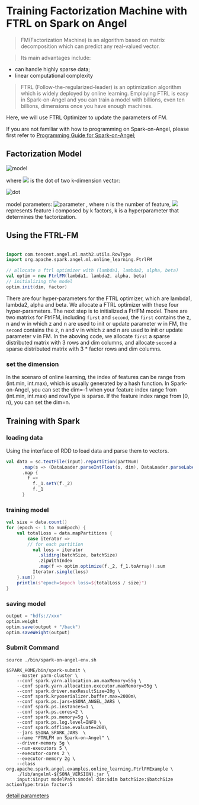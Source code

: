 # Training Factorization Machine with FTRL on Spark on Angel

> FM(Factorization Machine) is an algorithm based on matrix decomposition which can predict any real-valued vector.

> Its main advantages include: 

- can handle highly sparse data; 
- linear computational complexity

> FTRL (Follow-the-regularized-leader) is an optimization algorithm which is widely deployed by online learning. Employing FTRL is easy in Spark-on-Angel and you can train a model with billions, even ten billions, dimensions once you have enough machines.

Here, we will use FTRL Optimizer to update the parameters of FM.

If you are not familiar with how to programming on Spark-on-Angel, please first refer to [Programming Guide for Spark-on-Angel](https://github.com/Angel-ML/angel/blob/master/docs/programmers_guide/spark_on_angel_programing_guide_en.md);

## Factorization Model

![model](http://latex.codecogs.com/png.latex?\dpi{150}\hat{y}(x)=b+\sum_{i=1}^n{w_ix_i}+\sum_{i=1}^{n-1}\sum_{j=i+1}^n<v_i,v_j>x_ix_j)

where ![](http://latex.codecogs.com/png.latex?\dpi{100}\inline%20<v_i,v_j>) is the dot of two k-dimension vector:

![dot](http://latex.codecogs.com/png.latex?\dpi{150}\inline%20<v_i,v_j>=\sum_{i=1}^kv_{i,f}\cdot%20v_{j,f})

model parameters:
![parameter](http://latex.codecogs.com/png.latex?\dpi{100}\inlinew_0\in%20w\in%20R^n,V\in%20R^{n\times%20k})
, where n is the number of feature, ![](http://latex.codecogs.com/png.latex?\dpi{100}\inline%20v_i) represents feature i composed by k factors, k is a hyperparameter that determines the factorization.


## Using the FTRL-FM

```scala

import com.tencent.angel.ml.math2.utils.RowType
import org.apache.spark.angel.ml.online_learning.FtrlFM

// allocate a ftrl optimizer with (lambda1, lambda2, alpha, beta)
val optim = new FtrlFM(lambda1, lambda2, alpha, beta)
// initializing the model
optim.init(dim, factor)
```

There are four hyper-parameters for the FTRL optimizer, which are lambda1, lambda2, alpha and beta. We allocate a FTRL optimizer with these four hyper-parameters. The next step is to initialized a FtrlFM model. There are two matrixs for FtrlFM, including `first` and `second`, the `first` contains the z, n and w in which z and n are used to init or update parameter w in FM, the `second` contains the z, n and v in which z and n are used to init or update parameter v in FM. In the aboving code, we allocate `first` a sparse distributed matrix with 3 rows and dim columns, and allocate `second` a sparse distributed matrix with 3 * factor rows and dim columns.

### set the dimension
In the scenaro of online learning, the index of features can be range from (int.min, int.max), which is usually generated by a hash function. In Spark-on-Angel, you can set the dim=-1 when your feature index range from (int.min, int.max) and rowType is sparse. If the feature index range from [0, n), you can set the dim=n.


## Training with Spark

### loading data
Using the interface of RDD to load data and parse them to vectors.

```scala
val data = sc.textFile(input).repartition(partNum)
      .map(s => (DataLoader.parseIntFloat(s, dim), DataLoader.parseLabel(s, false)))
      .map {
        f =>
          f._1.setY(f._2)
          f._1
      }
```
### training model

```scala
val size = data.count()
for (epoch <- 1 to numEpoch) {
    val totalLoss = data.mapPartitions {
        case iterator =>
        // for each partition
          val loss = iterator
            .sliding(batchSize, batchSize)
            .zipWithIndex
            .map(f => optim.optimize(f._2, f_1.toArray)).sum
          Iterator.single(loss)
    }.sum()
    println(s"epoch=$epoch loss=${totalLoss / size}")
}
```


### saving model

```scala
output = "hdfs://xxx"
optim.weight
optim.save(output + "/back")
optim.saveWeight(output)
```

### Submit Command

```shell
source ./bin/spark-on-angel-env.sh
 
$SPARK_HOME/bin/spark-submit \
    --master yarn-cluster \
    --conf spark.yarn.allocation.am.maxMemory=55g \
    --conf spark.yarn.allocation.executor.maxMemory=55g \
    --conf spark.driver.maxResultSize=20g \
    --conf spark.kryoserializer.buffer.max=2000m\
    --conf spark.ps.jars=$SONA_ANGEL_JARS \
    --conf spark.ps.instances=1 \
    --conf spark.ps.cores=2 \
    --conf spark.ps.memory=5g \
    --conf spark.ps.log.level=INFO \
    --conf spark.offline.evaluate=200\
    --jars $SONA_SPARK_JARS  \
    --name "FTRLFM on Spark-on-Angel" \
    --driver-memory 5g \
    --num-executors 5 \
    --executor-cores 2 \
    --executor-memory 2g \
    --class org.apache.spark.angel.examples.online_learning.FtrlFMExample \
    ./lib/angelml-${SONA_VERSION}.jar \
    input:$input modelPath:$model dim:$dim batchSize:$batchSize actionType:train factor:5
```
[detail parameters](../../angelml/src/main/scala/org/apache/spark/angel/examples/online_learning/FtrlFMExample.scala) 